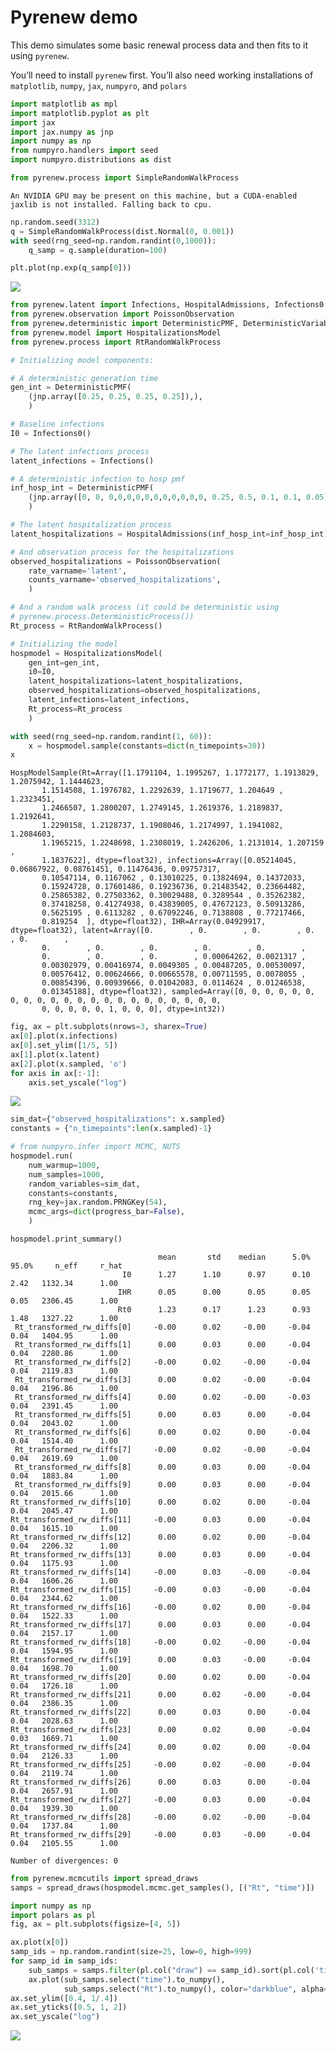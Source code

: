 # Pyrenew demo


This demo simulates some basic renewal process data and then fits to it
using `pyrenew`.

You’ll need to install `pyrenew` first. You’ll also need working
installations of `matplotlib`, `numpy`, `jax`, `numpyro`, and `polars`

``` python
import matplotlib as mpl
import matplotlib.pyplot as plt
import jax
import jax.numpy as jnp
import numpy as np
from numpyro.handlers import seed
import numpyro.distributions as dist
```

``` python
from pyrenew.process import SimpleRandomWalkProcess
```

    An NVIDIA GPU may be present on this machine, but a CUDA-enabled jaxlib is not installed. Falling back to cpu.

``` python
np.random.seed(3312)
q = SimpleRandomWalkProcess(dist.Normal(0, 0.001))
with seed(rng_seed=np.random.randint(0,1000)):
    q_samp = q.sample(duration=100)

plt.plot(np.exp(q_samp[0]))
```

<img
src="pyrenew_demo_files/figure-commonmark/fig-randwalk-output-1.png"
id="fig-randwalk" />

``` python
from pyrenew.latent import Infections, HospitalAdmissions, Infections0
from pyrenew.observation import PoissonObservation
from pyrenew.deterministic import DeterministicPMF, DeterministicVariable
from pyrenew.model import HospitalizationsModel
from pyrenew.process import RtRandomWalkProcess

# Initializing model components:

# A deterministic generation time
gen_int = DeterministicPMF(
    (jnp.array([0.25, 0.25, 0.25, 0.25]),),
    )

# Baseline infections
I0 = Infections0()

# The latent infections process
latent_infections = Infections()

# A deterministic infection to hosp pmf
inf_hosp_int = DeterministicPMF(
    (jnp.array([0, 0, 0,0,0,0,0,0,0,0,0,0,0, 0.25, 0.5, 0.1, 0.1, 0.05]),),
    )

# The latent hospitalization process
latent_hospitalizations = HospitalAdmissions(inf_hosp_int=inf_hosp_int)

# And observation process for the hospitalizations
observed_hospitalizations = PoissonObservation(
    rate_varname='latent',
    counts_varname='observed_hospitalizations',
    )

# And a random walk process (it could be deterministic using
# pyrenew.process.DeterministicProcess())
Rt_process = RtRandomWalkProcess()

# Initializing the model
hospmodel = HospitalizationsModel(
    gen_int=gen_int,
    i0=I0,
    latent_hospitalizations=latent_hospitalizations,
    observed_hospitalizations=observed_hospitalizations,
    latent_infections=latent_infections,
    Rt_process=Rt_process
    )
```

``` python
with seed(rng_seed=np.random.randint(1, 60)):
    x = hospmodel.sample(constants=dict(n_timepoints=30))
x
```

    HospModelSample(Rt=Array([1.1791104, 1.1995267, 1.1772177, 1.1913829, 1.2075942, 1.1444623,
           1.1514508, 1.1976782, 1.2292639, 1.1719677, 1.204649 , 1.2323451,
           1.2466507, 1.2800207, 1.2749145, 1.2619376, 1.2189837, 1.2192641,
           1.2290158, 1.2128737, 1.1908046, 1.2174997, 1.1941082, 1.2084603,
           1.1965215, 1.2248698, 1.2308019, 1.2426206, 1.2131014, 1.207159 ,
           1.1837622], dtype=float32), infections=Array([0.05214045, 0.06867922, 0.08761451, 0.11476436, 0.09757317,
           0.10547114, 0.1167062 , 0.13010225, 0.13824694, 0.14372033,
           0.15924728, 0.17601486, 0.19236736, 0.21483542, 0.23664482,
           0.25865382, 0.27503362, 0.30029488, 0.3289544 , 0.35262382,
           0.37418258, 0.41274938, 0.43839005, 0.47672123, 0.50913286,
           0.5625195 , 0.6113282 , 0.67092246, 0.7138808 , 0.77217466,
           0.819254  ], dtype=float32), IHR=Array(0.04929917, dtype=float32), latent=Array([0.        , 0.        , 0.        , 0.        , 0.        ,
           0.        , 0.        , 0.        , 0.        , 0.        ,
           0.        , 0.        , 0.        , 0.00064262, 0.0021317 ,
           0.00302979, 0.00416974, 0.0049305 , 0.00487205, 0.00530097,
           0.00576412, 0.00624666, 0.00665578, 0.00711595, 0.0078055 ,
           0.00854396, 0.00939666, 0.01042083, 0.0114624 , 0.01246538,
           0.01345188], dtype=float32), sampled=Array([0, 0, 0, 0, 0, 0, 0, 0, 0, 0, 0, 0, 0, 0, 0, 0, 0, 0, 0, 0, 0, 0,
           0, 0, 0, 0, 0, 1, 0, 0, 0], dtype=int32))

``` python
fig, ax = plt.subplots(nrows=3, sharex=True)
ax[0].plot(x.infections)
ax[0].set_ylim([1/5, 5])
ax[1].plot(x.latent)
ax[2].plot(x.sampled, 'o')
for axis in ax[:-1]:
    axis.set_yscale("log")
```

<img src="pyrenew_demo_files/figure-commonmark/fig-hosp-output-1.png"
id="fig-hosp" />

``` python
sim_dat={"observed_hospitalizations": x.sampled}
constants = {"n_timepoints":len(x.sampled)-1}

# from numpyro.infer import MCMC, NUTS
hospmodel.run(
    num_warmup=1000,
    num_samples=1000,
    random_variables=sim_dat,
    constants=constants,
    rng_key=jax.random.PRNGKey(54),
    mcmc_args=dict(progress_bar=False),
    )
```

``` python
hospmodel.print_summary()
```


                                     mean       std    median      5.0%     95.0%     n_eff     r_hat
                             I0      1.27      1.10      0.97      0.10      2.42   1132.34      1.00
                            IHR      0.05      0.00      0.05      0.05      0.05   2306.45      1.00
                            Rt0      1.23      0.17      1.23      0.93      1.48   1327.22      1.00
     Rt_transformed_rw_diffs[0]     -0.00      0.02     -0.00     -0.04      0.04   1404.95      1.00
     Rt_transformed_rw_diffs[1]      0.00      0.03      0.00     -0.04      0.04   2280.86      1.00
     Rt_transformed_rw_diffs[2]     -0.00      0.02     -0.00     -0.04      0.04   2119.83      1.00
     Rt_transformed_rw_diffs[3]      0.00      0.02     -0.00     -0.04      0.04   2196.86      1.00
     Rt_transformed_rw_diffs[4]      0.00      0.02     -0.00     -0.03      0.04   2391.45      1.00
     Rt_transformed_rw_diffs[5]      0.00      0.03      0.00     -0.04      0.04   2043.02      1.00
     Rt_transformed_rw_diffs[6]      0.00      0.02      0.00     -0.04      0.04   1514.40      1.00
     Rt_transformed_rw_diffs[7]     -0.00      0.02     -0.00     -0.04      0.04   2619.69      1.00
     Rt_transformed_rw_diffs[8]      0.00      0.03      0.00     -0.04      0.04   1883.84      1.00
     Rt_transformed_rw_diffs[9]      0.00      0.03      0.00     -0.04      0.04   2015.66      1.00
    Rt_transformed_rw_diffs[10]      0.00      0.02      0.00     -0.04      0.04   2045.47      1.00
    Rt_transformed_rw_diffs[11]     -0.00      0.03      0.00     -0.04      0.04   1615.10      1.00
    Rt_transformed_rw_diffs[12]      0.00      0.02      0.00     -0.04      0.04   2206.32      1.00
    Rt_transformed_rw_diffs[13]      0.00      0.03      0.00     -0.04      0.04   1175.93      1.00
    Rt_transformed_rw_diffs[14]     -0.00      0.03     -0.00     -0.04      0.04   1606.26      1.00
    Rt_transformed_rw_diffs[15]     -0.00      0.03     -0.00     -0.04      0.04   2344.62      1.00
    Rt_transformed_rw_diffs[16]     -0.00      0.02      0.00     -0.04      0.04   1522.33      1.00
    Rt_transformed_rw_diffs[17]      0.00      0.03      0.00     -0.04      0.04   2157.17      1.00
    Rt_transformed_rw_diffs[18]     -0.00      0.02     -0.00     -0.04      0.04   1594.95      1.00
    Rt_transformed_rw_diffs[19]      0.00      0.03     -0.00     -0.04      0.04   1698.70      1.00
    Rt_transformed_rw_diffs[20]      0.00      0.02      0.00     -0.04      0.04   1726.18      1.00
    Rt_transformed_rw_diffs[21]      0.00      0.02     -0.00     -0.04      0.04   2386.35      1.00
    Rt_transformed_rw_diffs[22]      0.00      0.03      0.00     -0.04      0.04   2028.63      1.00
    Rt_transformed_rw_diffs[23]      0.00      0.02      0.00     -0.04      0.03   1669.71      1.00
    Rt_transformed_rw_diffs[24]      0.00      0.02      0.00     -0.04      0.04   2126.33      1.00
    Rt_transformed_rw_diffs[25]     -0.00      0.02     -0.00     -0.04      0.04   2119.74      1.00
    Rt_transformed_rw_diffs[26]      0.00      0.03      0.00     -0.04      0.04   2657.91      1.00
    Rt_transformed_rw_diffs[27]     -0.00      0.03      0.00     -0.04      0.04   1939.30      1.00
    Rt_transformed_rw_diffs[28]     -0.00      0.02     -0.00     -0.04      0.04   1737.84      1.00
    Rt_transformed_rw_diffs[29]     -0.00      0.03     -0.00     -0.04      0.04   2105.55      1.00

    Number of divergences: 0

``` python
from pyrenew.mcmcutils import spread_draws
samps = spread_draws(hospmodel.mcmc.get_samples(), [("Rt", "time")])
```

``` python
import numpy as np
import polars as pl
fig, ax = plt.subplots(figsize=[4, 5])

ax.plot(x[0])
samp_ids = np.random.randint(size=25, low=0, high=999)
for samp_id in samp_ids:
    sub_samps = samps.filter(pl.col("draw") == samp_id).sort(pl.col('time'))
    ax.plot(sub_samps.select("time").to_numpy(),
            sub_samps.select("Rt").to_numpy(), color="darkblue", alpha=0.1)
ax.set_ylim([0.4, 1/.4])
ax.set_yticks([0.5, 1, 2])
ax.set_yscale("log")
```

<img
src="pyrenew_demo_files/figure-commonmark/fig-sampled-rt-output-1.png"
id="fig-sampled-rt" />
